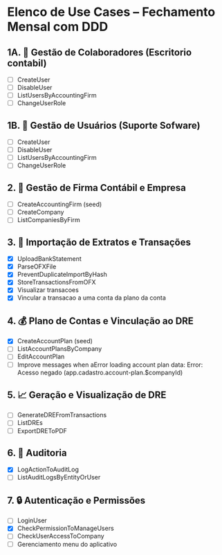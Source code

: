 # Elenco de Use Cases – Fechamento Mensal com DDD

## 1A. 👥 Gestão de Colaboradores (Escritorio contabil)

- [ ] CreateUser
- [ ] DisableUser
- [ ] ListUsersByAccountingFirm
- [ ] ChangeUserRole

## 1B. 👥 Gestão de Usuários (Suporte Sofware)

- [ ] CreateUser
- [ ] DisableUser
- [ ] ListUsersByAccountingFirm
- [ ] ChangeUserRole

## 2. 🏢 Gestão de Firma Contábil e Empresa

- [ ] CreateAccountingFirm (seed)
- [ ] CreateCompany
- [ ] ListCompaniesByFirm

## 3. 🧾 Importação de Extratos e Transações

- [x] UploadBankStatement
- [x] ParseOFXFile
- [x] PreventDuplicateImportByHash
- [x] StoreTransactionsFromOFX
- [x] Visualizar transacoes
- [x] Vincular a transacao a uma conta da plano da conta

## 4. 💰 Plano de Contas e Vinculação ao DRE

- [x] CreateAccountPlan (seed)
- [ ] ListAccountPlansByCompany
- [ ] EditAccountPlan
- [ ] Improve messages when aError loading account plan data: Error: Acesso negado (app.cadastro.account-plan.$companyId)

## 5. 📈 Geração e Visualização de DRE

- [ ] GenerateDREFromTransactions
- [ ] ListDREs
- [ ] ExportDREToPDF

## 6. 📜 Auditoria

- [x] LogActionToAuditLog
- [ ] ListAuditLogsByEntityOrUser

## 7. 🔒 Autenticação e Permissões

- [ ] LoginUser
- [x] CheckPermissionToManageUsers
- [ ] CheckUserAccessToCompany
- [ ] Gerenciamento menu do aplicativo
